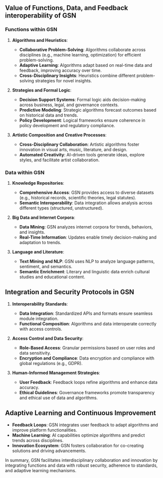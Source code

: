 ## Value of Functions, Data, and Feedback interoperability of GSN

### Functions within GSN

1. **Algorithms and Heuristics**:
   - **Collaborative Problem-Solving**: Algorithms collaborate across disciplines (e.g., machine learning, optimization) for efficient problem-solving.
   - **Adaptive Learning**: Algorithms adapt based on real-time data and feedback, improving accuracy over time.
   - **Cross-Disciplinary Insights**: Heuristics combine different problem-solving strategies for novel insights.

2. **Strategies and Formal Logic**:
   - **Decision Support Systems**: Formal logic aids decision-making across business, legal, and governance contexts.
   - **Predictive Modeling**: Strategic algorithms forecast outcomes based on historical data and trends.
   - **Policy Development**: Logical frameworks ensure coherence in policy development and regulatory compliance.

3. **Artistic Composition and Creative Processes**:
   - **Cross-Disciplinary Collaboration**: Artistic algorithms foster innovation in visual arts, music, literature, and design.
   - **Automated Creativity**: AI-driven tools generate ideas, explore styles, and facilitate artist collaboration.

### Data within GSN

1. **Knowledge Repositories**:
   - **Comprehensive Access**: GSN provides access to diverse datasets (e.g., historical records, scientific theories, legal statutes).
   - **Semantic Interoperability**: Data integration allows analysis across different types (structured, unstructured).

2. **Big Data and Internet Corpora**:
   - **Data Mining**: GSN analyzes internet corpora for trends, behaviors, and insights.
   - **Real-Time Information**: Updates enable timely decision-making and adaptation to trends.

3. **Language and Literature**:
   - **Text Mining and NLP**: GSN uses NLP to analyze language patterns, sentiment, and semantics.
   - **Semantic Enrichment**: Literary and linguistic data enrich cultural studies and educational content.

## Integration and Security Protocols in GSN

1. **Interoperability Standards**:
   - **Data Integration**: Standardized APIs and formats ensure seamless module integration.
   - **Functional Composition**: Algorithms and data interoperate correctly with access controls.

2. **Access Control and Data Security**:
   - **Role-Based Access**: Granular permissions based on user roles and data sensitivity.
   - **Encryption and Compliance**: Data encryption and compliance with global regulations (e.g., GDPR).

3. **Human-Informed Management Strategies**:
   - **User Feedback**: Feedback loops refine algorithms and enhance data accuracy.
   - **Ethical Guidelines**: Governance frameworks promote transparency and ethical use of data and algorithms.

## Adaptive Learning and Continuous Improvement

- **Feedback Loops**: GSN integrates user feedback to adapt algorithms and improve platform functionalities.
- **Machine Learning**: AI capabilities optimize algorithms and predict trends across disciplines.
- **Innovation Ecosystem**: GSN fosters collaboration for co-creating solutions and driving advancements.

In summary, GSN facilitates interdisciplinary collaboration and innovation by integrating functions and data with robust security, adherence to standards, and adaptive learning mechanisms.
